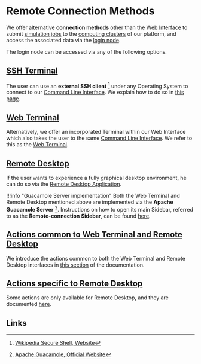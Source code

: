 # Remote Connection Methods

We offer alternative **connection methods** other than the [Web Interface](../ui/overview.md) to submit [simulation jobs](../jobs/overview.md) to the [computing clusters](../infrastructure/clusters/overview.md) of our platform, and access the associated data via the [login node](../infrastructure/login/overview.md).

The login node can be accessed via any of the following options.

## [SSH Terminal](ssh.md) 

The user can use an **external SSH client** [^1] under any Operating System to connect to our [Command Line Interface](../cli/overview.md). We explain how to do so in [this page](ssh.md).

## [Web Terminal](web-terminal.md)

Alternatively, we offer an incorporated Terminal within our Web Interface which also takes the user to the same [Command Line Interface](../cli/overview.md). We refer to this as the [Web Terminal](web-terminal.md).

## [Remote Desktop](remote-desktop.md)

If the user wants to experience a fully graphical desktop environment, he can do so via the [Remote Desktop Application](remote-desktop.md).

!!!info "Guacamole Server implementation"
    Both the Web Terminal and Remote Desktop mentioned above are implemented via the **Apache Guacamole Server** [^2]. Instructions on how to open its main Sidebar, referred to as the **Remote-connection Sidebar**, can be found [here](actions/sidebar.md).

## [Actions common to Web Terminal and Remote Desktop](actions/overview.md)

We introduce the actions common to both the Web Terminal and Remote Desktop interfaces in [this section](actions/overview.md) of the documentation.

## [Actions specific to Remote Desktop](actions-rd/overview.md)

Some actions are only available for Remote Desktop, and they are documented [here](actions-rd/overview.md).

## Links

[^1]: [Wikipedia Secure Shell, Website](https://en.wikipedia.org/wiki/Secure_Shell)

[^2]: [Apache Guacamole, Official Website](https://guacamole.apache.org/)
